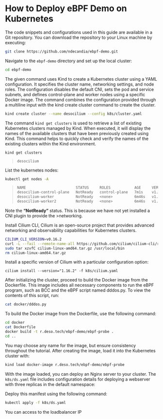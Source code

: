 # How to Deploy eBPF Demo on Kubernetes

The code snippets and configurations used in this guide are available in a Git repository. You can download the repository to your Linux machine by executing:

```bash
git clone https://github.com/ndecandia/ebpf-demo.git
```

Navigate to the `ebpf-demo` directory and set up the local cluster:

```bash
cd ebpf-demo
```


The given command uses Kind to create a Kubernetes cluster using a YAML configuration. It specifies the cluster name, networking settings, and node roles. The configuration disables the default CNI, sets the pod and service subnets, and defines control-plane and worker nodes using a specific Docker image. The command combines the configuration provided through a multiline input with the kind create cluster command to create the cluster.

```bash
kind create cluster --name desocilium --config k8s/cluster.yaml
```

The command `kind get clusters` is used to retrieve a list of existing Kubernetes clusters managed by Kind. When executed, it will display the names of the available clusters that have been previously created using Kind. This command helps to quickly check and verify the names of the existing clusters within the Kind environment.

```
kind get clusters
```

> ```
> desocilium
> ```

List the kubernetes nodes:

```bash
kubectl get nodes -A
```

>```bash
> NAME                       STATUS     ROLES           AGE     VERSION
> desocilium-control-plane   NotReady   control-plane   7m1s    v1.31.0
> desocilium-worker          NotReady   <none>          6m46s   v1.31.0
> desocilium-worker2         NotReady   <none>          6m46s   v1.31.0
>```

Note the **“NotReady”** status.
This is because we have not yet installed a CNI plugin to provide the >networking.

Install Cilium CLI, Cilium is an open-source project that provides advanced networking and observability capabilities for Kubernetes clusters.

```bash
CILIUM_CLI_VERSION=v0.16.2
curl -L --fail --remote-name-all https://github.com/cilium/cilium-cli/releases/download/${CILIUM_CLI_VERSION}/cilium-linux-amd64.tar.gz
sudo tar xzvfC cilium-linux-amd64.tar.gz /usr/local/bin
rm cilium-linux-amd64.tar.gz
```


Install a specific version of Cilium with a particular configuration option:


```
cilium install --version="1.16.2" -f k8s/cilium.yaml
```



After initializing the cluster, proceed to build the Docker image from the Dockerfile. This image includes all necessary components to run the eBPF program, such as BCC and the eBPF script named dddos.py. To view the contents of this script, run:


```bash
cat docker/dddos.py
```

To build the Docker image from the Dockerfile, use the following command:

```bash
cd docker
cat Dockerfile
docker build -t r.deso.tech/ebpf-demo/ebpf-probe .
cd ..
```

You may choose any name for the image, but ensure consistency throughout the tutorial. After creating the image, load it into the Kubernetes cluster with:

```bash
kind load docker-image r.deso.tech/ebpf-demo/ebpf-probe
```

With the image loaded, you can deploy an Nginx server to your cluster. The `k8s/ds.yaml` file includes configuration details for deploying a webserver with three replicas in the default namespace:

Deploy this manifest using the following command:

```bash
kubectl apply -f k8s/ds.yaml
```

You can access to the loadbalancer IP
